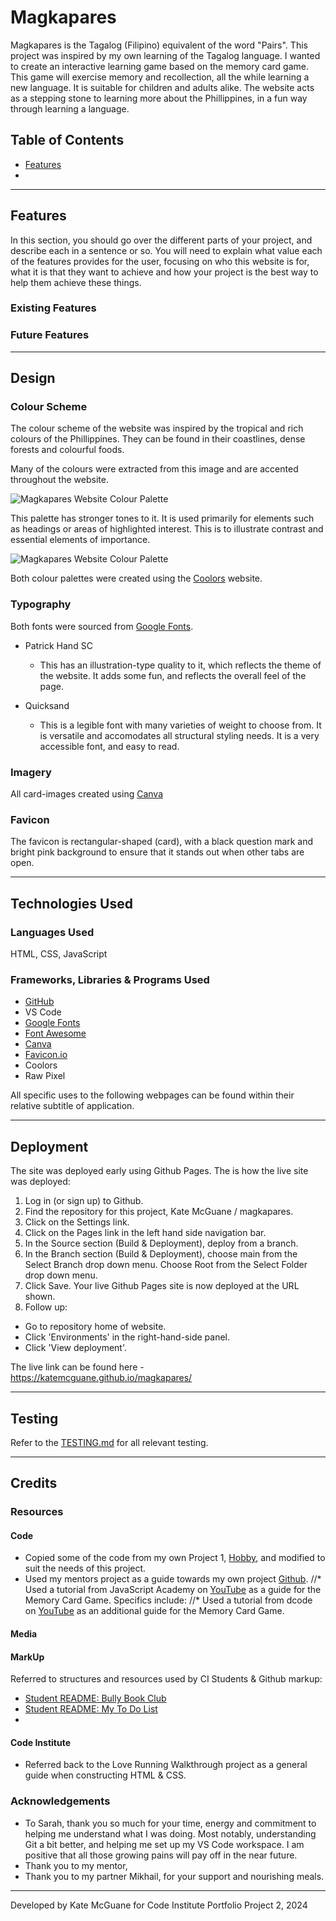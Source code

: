 # Magkapares


Magkapares is the Tagalog (Filipino) equivalent of the word "Pairs". This project was inspired by my own learning of the Tagalog language. I wanted to create an interactive learning game based on the memory card game. 
This game will exercise memory and recollection, all the while learning a new language. It is suitable for children and adults alike. 
The website acts as a stepping stone to learning more about the Phillippines, in a fun way through learning a language.


## Table of Contents

* [Features](Features)
* 

---

## Features 

In this section, you should go over the different parts of your project, and describe each in a sentence or so. You will need to explain what value each of the features provides for the user, focusing on who this website is for, what it is that they want to achieve and how your project is the best way to help them achieve these things.

### Existing Features

### Future Features

---

## Design

### Colour Scheme

The colour scheme of the website was inspired by the tropical and rich colours of the Phillippines. They can be found in their coastlines, dense forests and colourful foods. 

Many of the colours were extracted from this image and are accented throughout the website.

![Magkapares Website Colour Palette](docs/sprinkles-23.png)

This palette has stronger tones to it. It is used primarily for elements such as headings or areas of highlighted interest. This is to illustrate contrast and essential elements of importance.

![Magkapares Website Colour Palette](docs/sprinkles-20.png)

Both colour palettes were created using the [Coolors](https://coolors.co/) website.

### Typography

Both fonts were sourced from [Google Fonts](https://fonts.google.com/).

- Patrick Hand SC

  - This has an illustration-type quality to it, which reflects the theme of the website. It adds some fun, and reflects the overall feel of the page.

- Quicksand
  - This is a legible font with many varieties of weight to choose from. It is versatile and accomodates all structural styling needs. It is a very accessible font, and easy to read.

### Imagery

All card-images created using [Canva](https://www.canva.com/)


### Favicon

The favicon is rectangular-shaped (card), with a black question mark and bright pink background to ensure that it stands out when other tabs are open.

---

## Technologies Used

### Languages Used

HTML, CSS, JavaScript

### Frameworks, Libraries & Programs Used

- [GitHub](https://github.com/)
- VS Code
- [Google Fonts](https://fonts.google.com/)
- [Font Awesome](https://fontawesome.com/)
- [Canva](https://www.canva.com/)
- [Favicon.io](https://favicon.io/favicon-converter/)
- Coolors
- Raw Pixel
 
 All specific uses to the following webpages can be found within their relative subtitle of application.

 ---

## Deployment

The site was deployed early using Github Pages. The is how the live site was deployed:

1. Log in (or sign up) to Github.
2. Find the repository for this project, Kate McGuane / magkapares.
3. Click on the Settings link.
4. Click on the Pages link in the left hand side navigation bar.
5. In the Source section (Build & Deployment), deploy from a branch.
6. In the Branch section (Build & Deployment), choose main from the Select Branch drop down menu. Choose Root from the Select Folder drop down menu.
7. Click Save. Your live Github Pages site is now deployed at the URL shown.
8. Follow up:
  * Go to repository home of website.
  * Click 'Environments' in the right-hand-side panel.
  * Click 'View deployment'.

The live link can be found here - https://katemcguane.github.io/magkapares/

---

## Testing 

Refer to the [TESTING.md](TESTING.md) for all relevant testing.

---

## Credits 

### Resources

#### Code

* Copied some of the code from my own Project 1, [Hobby](https://github.com/KateMcGuane/hobby), and modified to suit the needs of this project.
* Used my mentors project as a guide towards my own project [Github](https://github.com/IuliiaKonovalova/flash_cards/tree/main).
//* Used a tutorial from JavaScript Academy on [YouTube](https://www.youtube.com/watch?v=xWdkt6KSirw.) as a guide for the Memory Card Game. Specifics include:
//* Used a tutorial from dcode on [YouTube](https://www.youtube.com/watch?v=bznJPt4t_4s&ab_channel=dcode) as an additional guide for the Memory Card Game.

#### Media

#### MarkUp
Referred to structures and resources used by CI Students & Github markup:
* [Student README: Bully Book Club](https://github.com/kera-cudmore/Bully-Book-Club/blob/main/README.md)
* [Student README: My To Do List](https://github.com/luandretta/my-to-do-list/tree/main)
* 




#### Code Institute
* Referred back to the Love Running Walkthrough project as a general guide when constructing HTML & CSS.


### Acknowledgements
- To Sarah, thank you so much for your time, energy and commitment to helping me understand what I was doing. Most notably, understanding Git a bit better, and helping me set up my VS Code workspace. I am positive that all those growing pains will pay off in the near future.
- Thank you to my mentor,
- Thank you to my partner Mikhail, for your support and nourishing meals. 
---
Developed by Kate McGuane for Code Institute Portfolio Project 2, 2024